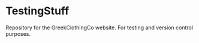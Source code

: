 # TestingStuff
Repository for the GreekClothingCo website. For testing and version control purposes. 
